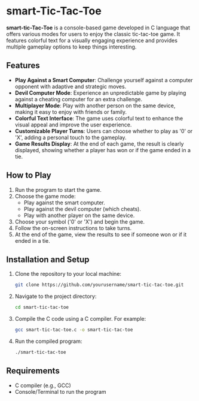 # smart-Tic-Tac-Toe

**smart-tic-Tac-Toe** is a console-based game developed in C language that offers various modes for users to enjoy the classic tic-tac-toe game. It features colorful text for a visually engaging experience and provides multiple gameplay options to keep things interesting.

## Features

- **Play Against a Smart Computer**: Challenge yourself against a computer opponent with adaptive and strategic moves.
- **Devil Computer Mode**: Experience an unpredictable game by playing against a cheating computer for an extra challenge.
- **Multiplayer Mode**: Play with another person on the same device, making it easy to enjoy with friends or family.
- **Colorful Text Interface**: The game uses colorful text to enhance the visual appeal and improve the user experience.
- **Customizable Player Turns**: Users can choose whether to play as '0' or 'X', adding a personal touch to the gameplay.
- **Game Results Display**: At the end of each game, the result is clearly displayed, showing whether a player has won or if the game ended in a tie.

## How to Play

1. Run the program to start the game.
2. Choose the game mode:
   - Play against the smart computer.
   - Play against the devil computer (which cheats).
   - Play with another player on the same device.
3. Choose your symbol ('0' or 'X') and begin the game.
4. Follow the on-screen instructions to take turns.
5. At the end of the game, view the results to see if someone won or if it ended in a tie.

## Installation and Setup

1. Clone the repository to your local machine:

   ```bash
   git clone https://github.com/yourusername/smart-tic-tac-toe.git

   ```

2. Navigate to the project directory:

   ```bash
   cd smart-tic-tac-toe

   ```

3. Compile the C code using a C compiler. For example:

   ```bash
   gcc smart-tic-tac-toe.c -o smart-tic-tac-toe

   ```

4. Run the compiled program:

   ```bash
   ./smart-tic-tac-toe
   ```

## Requirements

- C compiler (e.g., GCC)
- Console/Terminal to run the program
